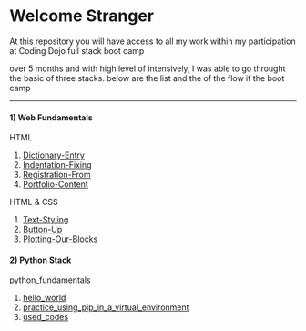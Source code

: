 <h1>Welcome Stranger</h1>

<p>At this repository you will have access to all my work within my participation at Coding Dojo full stack boot camp</p>
<p>over 5 months and with high level of intensively, I was able to go throught  the basic of three stacks. below are the list and the of the flow if the boot camp</p>

<hr>
<div>
  <div>
    <h4>1) Web Fundamentals</h4>
    <p>HTML</p>
    <ol>
      <li><a href="https://github.com/alirabah93/Coding-Dojo/tree/master/WEB-FUNDAMENTALS/Week1/Day1/Dictionary-Entry">Dictionary-Entry</a></li>
      <li><a href="https://github.com/alirabah93/Coding-Dojo/tree/master/WEB-FUNDAMENTALS/Week1/Day1/Indentation-Fixing">Indentation-Fixing</a></li>
      <li><a href="https://github.com/alirabah93/Coding-Dojo/tree/master/WEB-FUNDAMENTALS/Week1/Day1/Portfolio-Content">Registration-From</a></li>
      <li><a href="https://github.com/alirabah93/Coding-Dojo/tree/master/WEB-FUNDAMENTALS/Week1/Day1/Registration-From">Portfolio-Content</a></li>
    </ol>
    <p>HTML & CSS</p>
    <ol>
      <li><a href="#">Text-Styling</a></li>
      <li><a href="#">Button-Up</a></li>
      <li><a href="#">Plotting-Our-Blocks</a></li>
    </ol>
  </div>
  <div>
      <h4>2) Python Stack</h4>
      <p>python_fundamentals</p>
      <ol>
        <li><a href="#">hello_world</a></li>
        <li><a href="#">practice_using_pip_in_a_virtual_environment</a></li>
        <li><a href="#">used_codes</a></li>
      </ol>
  </div>
</div>


